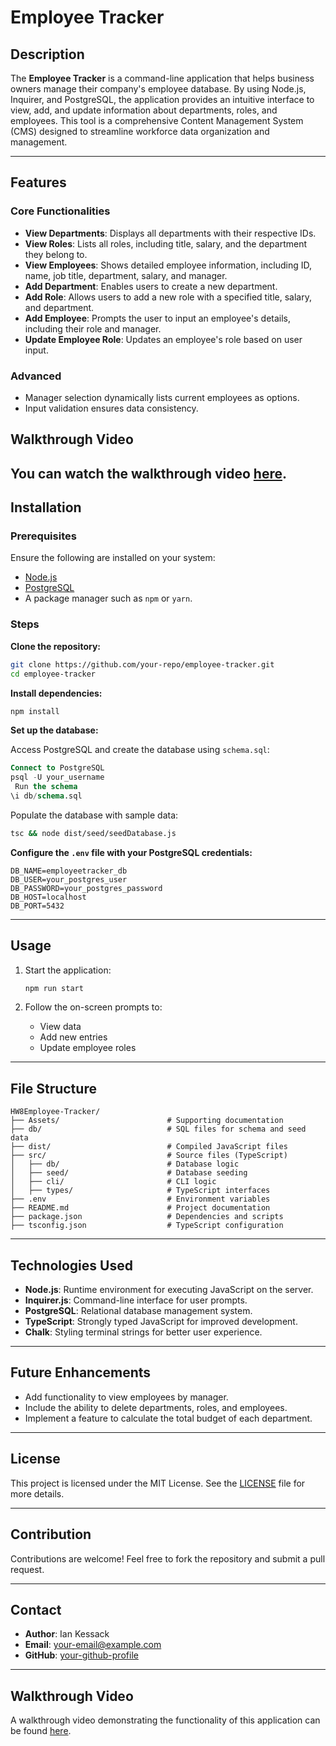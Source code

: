 # Employee Tracker

## Description

The **Employee Tracker** is a command-line application that helps business owners manage their company's employee database. By using Node.js, Inquirer, and PostgreSQL, the application provides an intuitive interface to view, add, and update information about departments, roles, and employees. This tool is a comprehensive Content Management System (CMS) designed to streamline workforce data organization and management.

---

## Features

### Core Functionalities

- **View Departments**: Displays all departments with their respective IDs.
- **View Roles**: Lists all roles, including title, salary, and the department they belong to.
- **View Employees**: Shows detailed employee information, including ID, name, job title, department, salary, and manager.
- **Add Department**: Enables users to create a new department.
- **Add Role**: Allows users to add a new role with a specified title, salary, and department.
- **Add Employee**: Prompts the user to input an employee's details, including their role and manager.
- **Update Employee Role**: Updates an employee's role based on user input.

### Advanced

- Manager selection dynamically lists current employees as options.
- Input validation ensures data consistency.
## Walkthrough Video

You can watch the walkthrough video [here](https://app.screencastify.com/v2/manage/videos/4IOhch17wnMNpkucJAhp). 
---

## Installation

### Prerequisites

Ensure the following are installed on your system:

- [Node.js](https://nodejs.org/)
- [PostgreSQL](https://www.postgresql.org/)
- A package manager such as `npm` or `yarn`.

### Steps

**Clone the repository:**

```bash
git clone https://github.com/your-repo/employee-tracker.git
cd employee-tracker
```

**Install dependencies:**

```bash
npm install
```

**Set up the database:**

Access PostgreSQL and create the database using `schema.sql`:

```sql
Connect to PostgreSQL
psql -U your_username
 Run the schema
\i db/schema.sql
```

Populate the database with sample data:

```bash
tsc && node dist/seed/seedDatabase.js
```

**Configure the `.env` file with your PostgreSQL credentials:**

```plaintext
DB_NAME=employeetracker_db
DB_USER=your_postgres_user
DB_PASSWORD=your_postgres_password
DB_HOST=localhost
DB_PORT=5432
```

---

## Usage

1. Start the application:

   ```bash
   npm run start
   ```

2. Follow the on-screen prompts to:
   - View data
   - Add new entries
   - Update employee roles

---

## File Structure

```
HW8Employee-Tracker/
├── Assets/                        # Supporting documentation
├── db/                            # SQL files for schema and seed data
├── dist/                          # Compiled JavaScript files
├── src/                           # Source files (TypeScript)
│   ├── db/                        # Database logic
│   ├── seed/                      # Database seeding
│   ├── cli/                       # CLI logic
│   ├── types/                     # TypeScript interfaces
├── .env                           # Environment variables
├── README.md                      # Project documentation
├── package.json                   # Dependencies and scripts
├── tsconfig.json                  # TypeScript configuration
```

---

## Technologies Used

- **Node.js**: Runtime environment for executing JavaScript on the server.
- **Inquirer.js**: Command-line interface for user prompts.
- **PostgreSQL**: Relational database management system.
- **TypeScript**: Strongly typed JavaScript for improved development.
- **Chalk**: Styling terminal strings for better user experience.

---

## Future Enhancements

- Add functionality to view employees by manager.
- Include the ability to delete departments, roles, and employees.
- Implement a feature to calculate the total budget of each department.

---

## License

This project is licensed under the MIT License. See the [LICENSE](./LICENSE) file for more details.

---

## Contribution

Contributions are welcome! Feel free to fork the repository and submit a pull request.

---

## Contact

- **Author**: Ian Kessack
- **Email**: [your-email@example.com](mailto:your-email@example.com)
- **GitHub**: [your-github-profile](https://github.com/your-profile)

---

## Walkthrough Video

A walkthrough video demonstrating the functionality of this application can be found [here](#).
